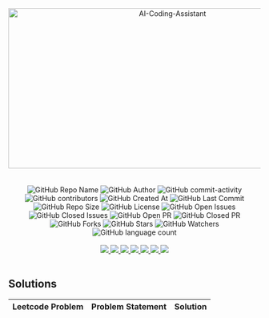 <div align="center">
    <img src="https://socialify.git.ci/yashksaini-coder/November-Leetcode-Daily-2024/image?forks=1&issues=1&language=1&name=1&pattern=Diagonal%20Stripes&pulls=1&stargazers=1&theme=Auto" alt="AI-Coding-Assistant" width="640" height="320" />
</div>
<br><br>

<div align="center">
    <img alt="GitHub Repo Name" src="https://img.shields.io/badge/Repo-November_Leetcode_Daily_2024-8338ec">
    <img alt="GitHub Author" src="https://img.shields.io/badge/Author-Yash%20K.%20Saini-5e548e">
    <img alt="GitHub commit-activity" src="https://img.shields.io/github/commit-activity/t/yashksaini-coder/November-Leetcode-Daily-2024">
    <img alt="GitHub contributors" src="https://img.shields.io/github/contributors/yashksaini-coder/November-Leetcode-Daily-2024">
    <img alt="GitHub Created At" src="https://img.shields.io/github/created-at/yashksaini-coder/November-Leetcode-Daily-2024">
    <img alt="GitHub Last Commit" src="https://img.shields.io/github/last-commit/yashksaini-coder/November-Leetcode-Daily-2024">
    <img alt="GitHub Repo Size" src="https://img.shields.io/github/repo-size/yashksaini-coder/November-Leetcode-Daily-2024">
    <img alt="GitHub License" src="https://img.shields.io/github/license/yashksaini-coder/November-Leetcode-Daily-2024">
    <img alt="GitHub Open Issues" src="https://img.shields.io/github/issues/yashksaini-coder/November-Leetcode-Daily-2024">
    <img alt="GitHub Closed Issues" src="https://img.shields.io/github/issues-closed/yashksaini-coder/November-Leetcode-Daily-2024">
    <img alt="GitHub Open PR" src="https://img.shields.io/github/issues-pr/yashksaini-coder/November-Leetcode-Daily-2024">
    <img alt="GitHub Closed PR" src="https://img.shields.io/github/issues-pr-closed/yashksaini-coder/November-Leetcode-Daily-2024">
    <img alt="GitHub Forks" src="https://img.shields.io/github/forks/yashksaini-coder/November-Leetcode-Daily-2024">
    <img alt="GitHub Stars" src="https://img.shields.io/github/stars/yashksaini-coder/November-Leetcode-Daily-2024">
    <img alt="GitHub Watchers" src="https://img.shields.io/github/watchers/yashksaini-coder/November-Leetcode-Daily-2024">
    <img alt="GitHub language count" src="https://img.shields.io/github/languages/count/yashksaini-coder/November-Leetcode-Daily-2024">
</div>
<br>


<div align='center'>
    <a href="mailto:ys3853428@gmail.com"> <img src="https://img.shields.io/badge/Gmail-D14836?style=for-the-badge&logo=gmail&logoColor=white"> </a>
    <a href="https://github.com/yashksaini-coder"> <img src="https://img.shields.io/badge/GitHub-100000?style=for-the-badge&logo=github&logoColor=white"> </a>
    <a href="https://medium.com/@yashksaini"> <img src="https://img.shields.io/badge/Medium-12100E?style=for-the-badge&logo=medium&logoColor=white"> </a>
    <a href="https://www.linkedin.com/in/yashksaini/"> <img src="https://img.shields.io/badge/LinkedIn-0077B5?style=for-the-badge&logo=linkedin&logoColor=white"> </a>
    <a href="https://bento.me/yashksaini"> <img src="https://img.shields.io/badge/Bento-768CFF.svg?style=for-the-badge&logo=Bento&logoColor=white"> </a>
    <a href="https://www.instagram.com/yashksaini.codes/"> <img src="https://img.shields.io/badge/Instagram-%23FF006E.svg?style=for-the-badge&logo=Instagram&logoColor=white"> </a>
    <a href="https://twitter.com/EasycodesDev"> <img src="https://img.shields.io/badge/X-%23000000.svg?style=for-the-badge&logo=X&logoColor=white"> </a>
</div>
<br>

## Solutions




<!-- SOLUTIONS TABLE BEGIN -->
| Leetcode Problem | Problem Statement | Solution |
|---:|:-----|:----:|
<!-- SOLUTIONS TABLE END -->
